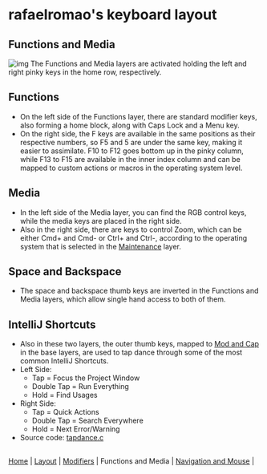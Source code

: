 # rafaelromao's keyboard layout

## Functions and Media
![img](https://i.imgur.com/NEgfnzi.png)
The Functions and Media layers are activated holding the left and right pinky keys in the home row, respectively.

## Functions
- On the left side of the Functions layer, there are standard modifier keys, also forming a home block, along with Caps Lock and a Menu key.
- On the right side, the F keys are available in the same positions as their respective numbers, so F5 and 5 are under the same key, making it easier to assimilate. F10 to F12 goes bottom up in the pinky column, while F13 to F15 are available in the inner index column and can be mapped to custom actions or macros in the operating system level.

## Media
- In the left side of the Media layer, you can find the RGB control keys, while the media keys are placed in the right side.
- Also in the right side, there are keys to control Zoom, which can be either Cmd+ and Cmd- or Ctrl+ and Ctrl-, according to the operating system that is selected in the [Maintenance](maintenance.md) layer.

## Space and Backspace
- The space and backspace thumb keys are inverted in the Functions and Media layers, which allow single hand access to both of them.

## IntelliJ Shortcuts
- Also in these two layers, the outer thumb keys, mapped to [Mod and Cap](modifiers.md) in the base layers, are used to tap dance through some of the most common IntelliJ Shortcuts.
- Left Side:
    - Tap = Focus the Project Window
    - Double Tap = Run Everything
    - Hold = Find Usages
- Right Side:
    - Tap = Quick Actions
    - Double Tap = Search Everywhere
    - Hold = Next Error/Warning
- Source code: [tapdance.c](../features/tapdance.c)

##
[Home](../readme.md) | 
[Layout](layout.md) |
[Modifiers](modifiers.md) |
Functions and Media |
[Navigation and Mouse](navigation.md) | 
